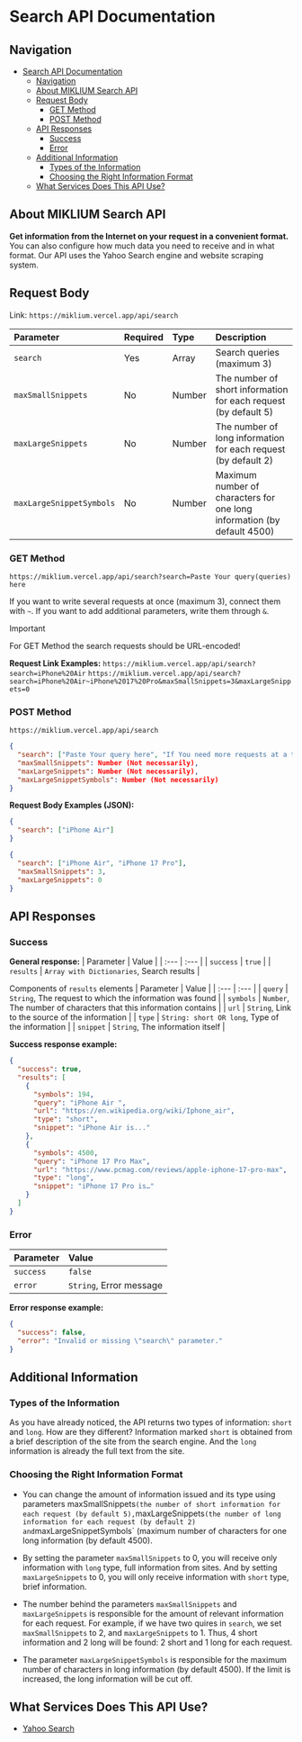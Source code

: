 # Search API Documentation

## Navigation

- [Search API Documentation](#search-api-documentation)
    - [Navigation](#navigation)
    - [About MIKLIUM Search API](#about-miklium-search-api)
    - [Request Body](#request-body)
        - [GET Method](#get-method)
        - [POST Method](#post-method)
    - [API Responses](#api-responses)
        - [Success](#success)
        - [Error](#error)
    - [Additional Information](#additional-information)
        - [Types of the Information](#types-of-the-information)
        - [Choosing the Right Information Format](#choosing-the-right-information-format)
    - [What Services Does This API Use?](#what-services-does-this-api-use-)

## About MIKLIUM Search API

**Get information from the Internet on your request in a convenient format.** You can also configure how much data you need to receive and in what format. Our API uses the Yahoo Search engine and website scraping system.

## Request Body

Link: `https://miklium.vercel.app/api/search`

| Parameter | Required | Type | Description |
| :--- | :--- | :--- | :--- |
| `search` | Yes | Array | Search queries (maximum 3) |
| `maxSmallSnippets`| No | Number | The number of short information for each request (by default 5) |
| `maxLargeSnippets` | No | Number | The number of long information for each request (by default 2) |
| `maxLargeSnippetSymbols` | No | Number | Maximum number of characters for one long information (by default 4500) |

### GET Method

`https://miklium.vercel.app/api/search?search=Paste Your query(queries) here`

If you want to write several requests at once (maximum 3), connect them with `~`. If you want to add additional parameters, write them through `&`.

> [!IMPORTANT]
> For GET Method the search requests should be URL-encoded!

**Request Link Examples:**
`https://miklium.vercel.app/api/search?search=iPhone%20Air`
`https://miklium.vercel.app/api/search?search=iPhone%20Air~iPhone%2017%20Pro&maxSmallSnippets=3&maxLargeSnippets=0`

### POST Method

`https://miklium.vercel.app/api/search`

```json
{
  "search": ["Paste Your query here", "If You need more requests at a time, add new objects to the list (maximum 3)"],
  "maxSmallSnippets": Number (Not necessarily),
  "maxLargeSnippets": Number (Not necessarily),
  "maxLargeSnippetSymbols": Number (Not necessarily)
}
```

**Request Body Examples (JSON):**
```json
{
  "search": ["iPhone Air"]
}
```
```json
{
  "search": ["iPhone Air", "iPhone 17 Pro"],
  "maxSmallSnippets": 3,
  "maxLargeSnippets": 0
}
```

## API Responses

### Success

**General response:**
| Parameter | Value |
| :--- | :--- |
| `success` | `true` |
| `results` | `Array with Dictionaries`, Search results |

Components of `results` elements
| Parameter | Value |
| :--- | :--- |
| `query` | `String`, The request to which the information was found |
| `symbols` | `Number`, The number of characters that this information contains |
| `url` | `String`, Link to the source of the information |
| `type` | `String: short OR long`, Type of the information |
| `snippet` | `String`, The information itself |

**Success response example:**
```json
{
  "success": true,
  "results": [
    {
      "symbols": 194,
      "query": "iPhone Air ",
      "url": "https://en.wikipedia.org/wiki/Iphone_air",
      "type": "short",
      "snippet": "iPhone Air is..."
    },
    {
      "symbols": 4500,
      "query": "iPhone 17 Pro Max",
      "url": "https://www.pcmag.com/reviews/apple-iphone-17-pro-max",
      "type": "long",
      "snippet": "iPhone 17 Pro is…"
    }
  ]
}
```

### Error

| Parameter | Value |
| :--- | :--- |
| `success` | `false` |
| `error` | `String`, Error message |

**Error response example:**
```json
{
  "success": false,
  "error": "Invalid or missing \"search\" parameter."
}
```

## Additional Information

### Types of the Information

As you have already noticed, the API returns two types of information: `short` and `long`. How are they different? Information marked `short` is obtained from a brief description of the site from the search engine. And the `long` information is already the full text from the site.

### Choosing the Right Information Format

* You can change the amount of information issued and its type using parameters maxSmallSnippets` (the number of short information for each request (by default 5), `maxLargeSnippets` (the number of long information for each request (by default 2) and `maxLargeSnippetSymbols` (maximum number of characters for one long information (by default 4500).

* By setting the parameter `maxSmallSnippets` to 0, you will receive only information with `long` type, full information from sites. And by setting `maxLargeSnippets` to 0, you will only receive information with `short` type, brief information.

* The number behind the parameters `maxSmallSnippets` and `maxLargeSnippets` is responsible for the amount of relevant information for each request. For example, if we have two quires  in `search`, we set `maxSmallSnippets` to 2, and `maxLargeSnippets` to 1. Thus, 4 short information and 2 long will be found: 2 short and 1 long for each request.

* The parameter `maxLargeSnippetSymbols` is responsible for the maximum number of characters in long information (by default 4500). If the limit is increased, the long information will be cut off.

## What Services Does This API Use?

- [Yahoo Search](https://search.yahoo.com)
